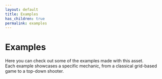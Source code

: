 ```yaml
---
layout: default
title: Examples
has_children: true
permalink: examples
---
```


# Examples
Here you can check out some of the examples made with this asset.  
Each example showcases a specific mechanic, from a classical grid-based game to a top-down shooter.  